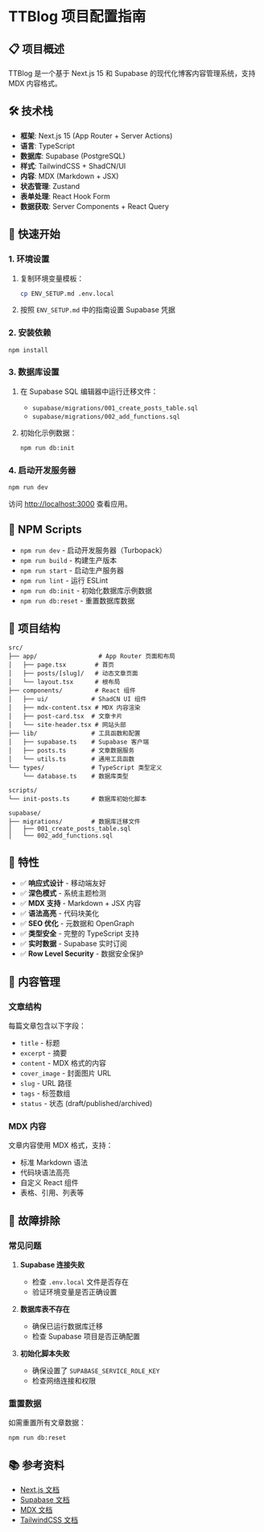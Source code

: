 # TTBlog 项目配置指南

## 📋 项目概述

TTBlog 是一个基于 Next.js 15 和 Supabase 的现代化博客内容管理系统，支持 MDX 内容格式。

## 🛠 技术栈

- **框架**: Next.js 15 (App Router + Server Actions)
- **语言**: TypeScript
- **数据库**: Supabase (PostgreSQL)
- **样式**: TailwindCSS + ShadCN/UI
- **内容**: MDX (Markdown + JSX)
- **状态管理**: Zustand
- **表单处理**: React Hook Form
- **数据获取**: Server Components + React Query

## 🚀 快速开始

### 1. 环境设置

1. 复制环境变量模板：
   ```bash
   cp ENV_SETUP.md .env.local
   ```

2. 按照 `ENV_SETUP.md` 中的指南设置 Supabase 凭据

### 2. 安装依赖

```bash
npm install
```

### 3. 数据库设置

1. 在 Supabase SQL 编辑器中运行迁移文件：
   - `supabase/migrations/001_create_posts_table.sql`
   - `supabase/migrations/002_add_functions.sql`

2. 初始化示例数据：
   ```bash
   npm run db:init
   ```

### 4. 启动开发服务器

```bash
npm run dev
```

访问 [http://localhost:3000](http://localhost:3000) 查看应用。

## 📝 NPM Scripts

- `npm run dev` - 启动开发服务器（Turbopack）
- `npm run build` - 构建生产版本
- `npm run start` - 启动生产服务器
- `npm run lint` - 运行 ESLint
- `npm run db:init` - 初始化数据库示例数据
- `npm run db:reset` - 重置数据库数据

## 📁 项目结构

```
src/
├── app/                 # App Router 页面和布局
│   ├── page.tsx        # 首页
│   ├── posts/[slug]/   # 动态文章页面
│   └── layout.tsx      # 根布局
├── components/         # React 组件
│   ├── ui/            # ShadCN UI 组件
│   ├── mdx-content.tsx # MDX 内容渲染
│   ├── post-card.tsx  # 文章卡片
│   └── site-header.tsx # 网站头部
├── lib/               # 工具函数和配置
│   ├── supabase.ts    # Supabase 客户端
│   ├── posts.ts       # 文章数据服务
│   └── utils.ts       # 通用工具函数
└── types/             # TypeScript 类型定义
    └── database.ts    # 数据库类型

scripts/
└── init-posts.ts      # 数据库初始化脚本

supabase/
├── migrations/        # 数据库迁移文件
│   ├── 001_create_posts_table.sql
│   └── 002_add_functions.sql
```

## 🎨 特性

- ✅ **响应式设计** - 移动端友好
- ✅ **深色模式** - 系统主题检测
- ✅ **MDX 支持** - Markdown + JSX 内容
- ✅ **语法高亮** - 代码块美化
- ✅ **SEO 优化** - 元数据和 OpenGraph
- ✅ **类型安全** - 完整的 TypeScript 支持
- ✅ **实时数据** - Supabase 实时订阅
- ✅ **Row Level Security** - 数据安全保护

## 📖 内容管理

### 文章结构

每篇文章包含以下字段：
- `title` - 标题
- `excerpt` - 摘要
- `content` - MDX 格式的内容
- `cover_image` - 封面图片 URL
- `slug` - URL 路径
- `tags` - 标签数组
- `status` - 状态 (draft/published/archived)

### MDX 内容

文章内容使用 MDX 格式，支持：
- 标准 Markdown 语法
- 代码块语法高亮
- 自定义 React 组件
- 表格、引用、列表等

## 🔧 故障排除

### 常见问题

1. **Supabase 连接失败**
   - 检查 `.env.local` 文件是否存在
   - 验证环境变量是否正确设置

2. **数据库表不存在**
   - 确保已运行数据库迁移
   - 检查 Supabase 项目是否正确配置

3. **初始化脚本失败**
   - 确保设置了 `SUPABASE_SERVICE_ROLE_KEY`
   - 检查网络连接和权限

### 重置数据

如需重置所有文章数据：
```bash
npm run db:reset
```

## 📚 参考资料

- [Next.js 文档](https://nextjs.org/docs)
- [Supabase 文档](https://supabase.com/docs)
- [MDX 文档](https://mdxjs.com/)
- [TailwindCSS 文档](https://tailwindcss.com/docs) 